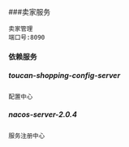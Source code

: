 ###卖家服务
    
    卖家管理
    端口号:8090
    

#### 依赖服务

##### toucan-shopping-config-server

    配置中心
    
##### nacos-server-2.0.4
    
    服务注册中心



    

